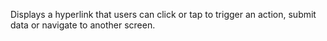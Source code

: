 Displays a hyperlink that users can click or tap to trigger an action, submit data or navigate to another screen.
